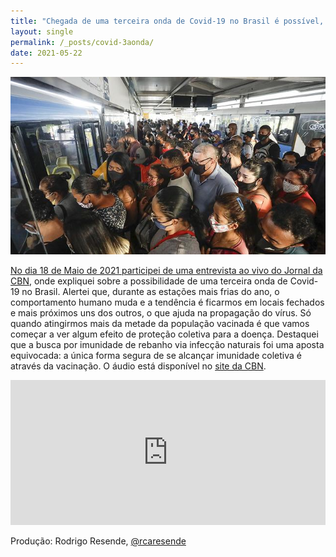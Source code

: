 ```yaml
---
title: "Chegada de uma terceira onda de Covid-19 no Brasil é possível, alerta virologista"
layout: single
permalink: /_posts/covid-3aonda/
date: 2021-05-22
---
```


<a href="https://andersonbrito.github.io/_posts/covid-3aonda/"><img src="/assets/images/cover-3aonda.jpg" width="700">

No dia 18 de Maio de 2021 participei de uma entrevista ao vivo do [Jornal da CBN](https://cbn.globoradio.globo.com/media/audio/341112/chegada-de-uma-terceira-onda-de-covid-19-no-brasil.htm), onde expliquei sobre a possibilidade de uma terceira onda de Covid-19 no Brasil. Alertei que, durante as estações mais frias do ano, o comportamento humano muda e a tendência é ficarmos em locais fechados e mais próximos uns dos outros, o que ajuda na propagação do vírus. Só quando atingirmos mais da metade da população vacinada é que vamos começar a ver algum efeito de proteção coletiva para a doença. Destaquei que a busca por imunidade de rebanho via infecção naturais foi uma aposta equivocada: a única forma segura de se alcançar imunidade coletiva é através da vacinação. O áudio está disponível no [site da CBN](https://cbn.globoradio.globo.com/media/audio/341112/chegada-de-uma-terceira-onda-de-covid-19-no-brasil.htm).

<iframe src="https://open.spotify.com/embed-podcast/episode/17LqP3EZxsB9fYEMrQJbQ2" width="100%" height="232" frameborder="0" allowtransparency="true" allow="encrypted-media"></iframe>

Produção: Rodrigo Resende, [@rcaresende](https://twitter.com/rcaresende)
